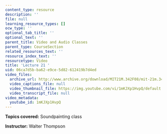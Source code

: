 ```yaml
---
content_type: resource
description: ''
file: null
learning_resource_types: []
ocw_type: ''
optional_tab_title: ''
optional_text: ''
parent_title: Video and Audio Classes
parent_type: CourseSection
related_resources_text: ''
resource_index_text: ''
resourcetype: Video
title: 'Lecture 21 '
uid: 06ca7d5b-ba62-e9ce-5d82-612419b7d4ed
video_files:
  archive_url: http://www.archive.org/download/MIT21M.342F08/mit-21m.342-f08-lec21_class_300k.mp4
  video_captions_file: null
  video_thumbnail_file: https://img.youtube.com/vi/1mKJXp1HvpQ/default.jpg
  video_transcript_file: null
video_metadata:
  youtube_id: 1mKJXp1HvpQ
---
```


**Topics covered:** Soundpainting class

**Instructor:** Walter Thompson